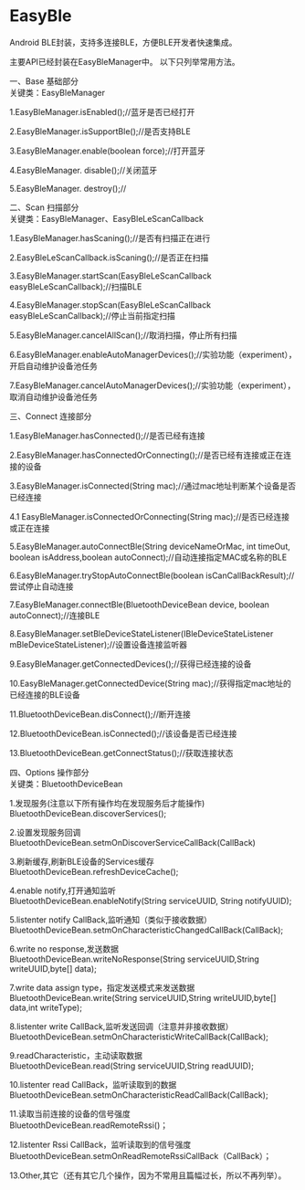 # EasyBle
Android BLE封装，支持多连接BLE，方便BLE开发者快速集成。

主要API已经封装在EasyBleManager中。
以下只列举常用方法。

一、Base 基础部分<br/>
关键类：EasyBleManager

1.EasyBleManager.isEnabled();//蓝牙是否已经打开

2.EasyBleManager.isSupportBle();//是否支持BLE

3.EasyBleManager.enable(boolean force);//打开蓝牙

4.EasyBleManager. disable();//关闭蓝牙

5.EasyBleManager. destroy();//

二、Scan 扫描部分<br/>
关键类：EasyBleManager、EasyBleLeScanCallback

1.EasyBleManager.hasScaning();//是否有扫描正在进行

2.EasyBleLeScanCallback.isScaning();//是否正在扫描

3.EasyBleManager.startScan(EasyBleLeScanCallback easyBleLeScanCallback);//扫描BLE

4.EasyBleManager.stopScan(EasyBleLeScanCallback easyBleLeScanCallback);//停止当前指定扫描

5.EasyBleManager.cancelAllScan();//取消扫描，停止所有扫描

6.EasyBleManager.enableAutoManagerDevices();//实验功能（experiment），开启自动维护设备池任务

7.EasyBleManager.cancelAutoManagerDevices();//实验功能（experiment），取消自动维护设备池任务

三、Connect 连接部分

1.EasyBleManager.hasConnected();//是否已经有连接

2.EasyBleManager.hasConnectedOrConnecting();//是否已经有连接或正在连接的设备

3.EasyBleManager.isConnected(String mac);//通过mac地址判断某个设备是否已经连接

4.1 EasyBleManager.isConnectedOrConnecting(String mac);//是否已经连接或正在连接

5.EasyBleManager.autoConnectBle(String deviceNameOrMac, int timeOut, boolean isAddress,boolean autoConnect);//自动连接指定MAC或名称的BLE

6.EasyBleManager.tryStopAutoConnectBle(boolean isCanCallBackResult);//尝试停止自动连接

7.EasyBleManager.connectBle(BluetoothDeviceBean device, boolean autoConnect);//连接BLE

8.EasyBleManager.setBleDeviceStateListener(IBleDeviceStateListener mBleDeviceStateListener);//设置设备连接监听器

9.EasyBleManager.getConnectedDevices();//获得已经连接的设备

10.EasyBleManager.getConnectedDevice(String mac);//获得指定mac地址的已经连接的BLE设备

11.BluetoothDeviceBean.disConnect();//断开连接

12.BluetoothDeviceBean.isConnected();//该设备是否已经连接

13.BluetoothDeviceBean.getConnectStatus();//获取连接状态

四、Options 操作部分<br/>
关键类：BluetoothDeviceBean

1.发现服务(注意以下所有操作均在发现服务后才能操作)<br/>
BluetoothDeviceBean.discoverServices();

2.设置发现服务回调<br/>
BluetoothDeviceBean.setmOnDiscoverServiceCallBack(CallBack)

3.刷新缓存,刷新BLE设备的Services缓存<br/>
BluetoothDeviceBean.refreshDeviceCache();

4.enable notify,打开通知监听<br/>
BluetoothDeviceBean.enableNotify(String serviceUUID, String notifyUUID);

5.listenter notify CallBack,监听通知（类似于接收数据）<br/>
BluetoothDeviceBean.setmOnCharacteristicChangedCallBack(CallBack);

6.write no response,发送数据<br/>
BluetoothDeviceBean.writeNoResponse(String serviceUUID,String writeUUID,byte[] data);

7.write data assign type，指定发送模式来发送数据<br/>
BluetoothDeviceBean.write(String serviceUUID,String writeUUID,byte[] data,int writeType);


8.listenter write CallBack,监听发送回调（注意并非接收数据）<br/>
BluetoothDeviceBean.setmOnCharacteristicWriteCallBack(CallBack);


9.readCharacteristic，主动读取数据<br/>
BluetoothDeviceBean.read(String serviceUUID,String readUUID);

10.listenter read CallBack，监听读取到的数据<br/>
BluetoothDeviceBean.setmOnCharacteristicReadCallBack(CallBack);


11.读取当前连接的设备的信号强度<br/>
BluetoothDeviceBean.readRemoteRssi()；

12.listenter Rssi CallBack，监听读取到的信号强度<br/>
BluetoothDeviceBean.setmOnReadRemoteRssiCallBack（CallBack）；


13.Other,其它（还有其它几个操作，因为不常用且篇幅过长，所以不再列举）。



